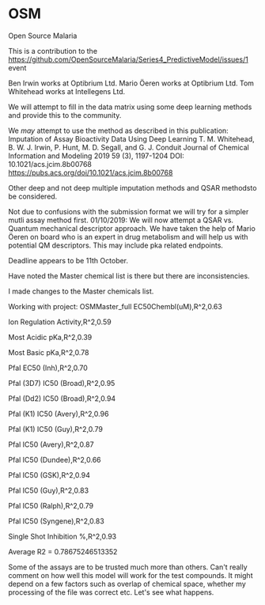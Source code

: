 # OSM
Open Source Malaria 

This is a contribution to the https://github.com/OpenSourceMalaria/Series4_PredictiveModel/issues/1 event

Ben Irwin works at Optibrium Ltd.
Mario Öeren works at Optibrium Ltd.
Tom Whitehead works at Intellegens Ltd.

We will attempt to fill in the data matrix using some deep learning methods and provide this to the community.

We *may* attempt to use the method as described in this publication: 
Imputation of Assay Bioactivity Data Using Deep Learning
T. M. Whitehead, B. W. J. Irwin, P. Hunt, M. D. Segall, and G. J. Conduit
Journal of Chemical Information and Modeling 2019 59 (3), 1197-1204
DOI: 10.1021/acs.jcim.8b00768
https://pubs.acs.org/doi/10.1021/acs.jcim.8b00768

Other deep and not deep multiple imputation methods and QSAR methodsto be considered.

Not due to confusions with the submission format we will try for a simpler mutli assay method first.
01/10/2019: We will now attempt a QSAR vs. Quantum mechanical descriptor approach. We have taken the help of Mario Öeren on board who is an expert in drug metabolism and will help us with potential QM descriptors. This may include pka related endpoints.

Deadline appears to be 11th October.

Have noted the Master chemical list is there but there are inconsistencies. 

I made changes to the Master chemicals list.


Working with project: OSMMaster_full
EC50Chembl(uM),R^2,0.63

Ion Regulation Activity,R^2,0.59

Most Acidic pKa,R^2,0.39

Most Basic pKa,R^2,0.78

PfaI EC50 (Inh),R^2,0.70

Pfal (3D7) IC50 (Broad),R^2,0.95

Pfal (Dd2) IC50 (Broad),R^2,0.94

Pfal (K1) IC50 (Avery),R^2,0.96

Pfal (K1) IC50 (Guy),R^2,0.79

Pfal IC50 (Avery),R^2,0.87

Pfal IC50 (Dundee),R^2,0.66

Pfal IC50 (GSK),R^2,0.94

Pfal IC50 (Guy),R^2,0.83

Pfal IC50 (Ralph),R^2,0.79

Pfal IC50 (Syngene),R^2,0.83

Single Shot Inhibition %,R^2,0.93

Average R2 = 0.78675246513352


Some of the assays are to be trusted much more than others. Can't really comment on how well this model will work for the test compounds. It might depend on a few factors such as overlap of chemical space, whether my processing of the file was correct etc. Let's see what happens.
